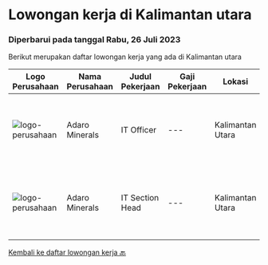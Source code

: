 
  # Lowongan kerja di Kalimantan utara

  ### Diperbarui pada tanggal Rabu, 26 Juli 2023

  Berikut merupakan daftar lowongan kerja yang ada di Kalimantan utara

  |Logo Perusahaan | Nama Perusahaan | Judul Pekerjaan | Gaji Pekerjaan | Lokasi | Deskripsi | Tanggal diunggah | Pranala |
  | -------------- | --------------- | --------------- | --------- | --------- | -------------- | ------- | ----------- |
  |![logo-perusahaan](https://image-service-cdn.seek.com.au/ae9f24f89d77895125c0286866e6721889bffaea/ee4dce1061f3f616224767ad58cb2fc751b8d2dc)|Adaro Minerals|IT Officer|---|Kalimantan Utara|Job Responsibilities:Responsible for coordinating, planning, and leading IT-related activities during the project, including building IT system,...|Senin, 03 Juli 2023|https://www.jobstreet.co.id/id/job/it-officer-4391508?token=0~d9673563-1440-446c-9192-31e4a61a4e59&sectionRank=1&jobId=jobstreet-id-job-4391508|
|![logo-perusahaan](https://image-service-cdn.seek.com.au/ae9f24f89d77895125c0286866e6721889bffaea/ee4dce1061f3f616224767ad58cb2fc751b8d2dc)|Adaro Minerals|IT Section Head|---|Kalimantan Utara|Job Responsibilities:Responsible for coordinating, planning, and leading IT-related activities during the project, including building IT system,...|Senin, 03 Juli 2023|https://www.jobstreet.co.id/id/job/it-section-head-4391502?token=0~d9673563-1440-446c-9192-31e4a61a4e59&sectionRank=2&jobId=jobstreet-id-job-4391502|


  [Kembali ke daftar lowongan kerja 🔙](../README.md#daftar-lowongan-kerja)
  